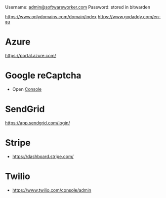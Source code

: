 Username: admin@softwareworker.com
Password: stored in bitwarden

https://www.onlydomains.com/domain/index
https://www.godaddy.com/en-au

# Azure

https://portal.azure.com/

# Google reCaptcha

* Open [Console](https://www.google.com/u/2/recaptcha/admin/site/431864666)

# SendGrid

https://app.sendgrid.com/login/

# Stripe

* https://dashboard.stripe.com/

# Twilio

* https://www.twilio.com/console/admin


